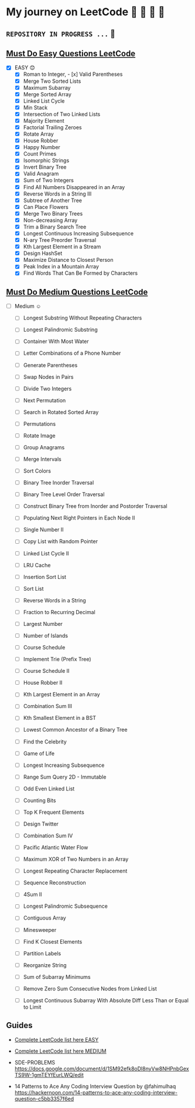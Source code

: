 # My journey on LeetCode :steam_locomotive:  :santa: :christmas_tree: :rabbit2:
 
## `` REPOSITORY IN PROGRESS ... ``  :tractor: 

## [Must Do Easy Questions LeetCode](MUST_do_easy_questions)

- [x] EASY  :blush:
    - [x] Roman to Integer,     - [x] Valid Parentheses
    - [x] Merge Two Sorted Lists
    - [x] Maximum Subarray
    - [x] Merge Sorted Array
    - [x] Linked List Cycle
    - [x] Min Stack
    - [x] Intersection of Two Linked Lists
    - [x] Majority Element
    - [x] Factorial Trailing Zeroes
    - [x] Rotate Array
    - [x] House Robber
    - [x] Happy Number
    - [x] Count Primes
    - [x] Isomorphic Strings
    - [x] Invert Binary Tree
    - [x] Valid Anagram
    - [x] Sum of Two Integers
    - [x] Find All Numbers Disappeared in an Array
    - [x] Reverse Words in a String III
    - [x] Subtree of Another Tree
    - [x] Can Place Flowers
    - [x] Merge Two Binary Trees
    - [x] Non-decreasing Array
    - [x] Trim a Binary Search Tree
    - [x] Longest Continuous Increasing Subsequence
    - [x] N-ary Tree Preorder Traversal
    - [x] Kth Largest Element in a Stream
    - [x] Design HashSet
    - [x] Maximize Distance to Closest Person
    - [x] Peak Index in a Mountain Array
    - [x] Find Words That Can Be Formed by Characters

## [Must Do Medium Questions LeetCode](MUST_do_medium_questions)

- [ ] Medium :relaxed:
    - [ ] Longest Substring Without Repeating Characters
    - [ ] Longest Palindromic Substring
    - [ ] Container With Most Water
    - [ ] Letter Combinations of a Phone Number
    - [ ] Generate Parentheses
    - [ ] Swap Nodes in Pairs
    - [ ] Divide Two Integers
    - [ ] Next Permutation
    - [ ] Search in Rotated Sorted Array
    - [ ] Permutations
    - [ ] Rotate Image
    - [ ] Group Anagrams
    - [ ] Merge Intervals
    - [ ] Sort Colors
    - [ ] Binary Tree Inorder Traversal
    - [ ] Binary Tree Level Order Traversal
    - [ ] Construct Binary Tree from Inorder and Postorder Traversal
    - [ ] Populating Next Right Pointers in Each Node II
    - [ ] Single Number II
    - [ ] Copy List with Random Pointer
    - [ ] Linked List Cycle II
    - [ ] LRU Cache
    - [ ] Insertion Sort List
    - [ ] Sort List
    - [ ] Reverse Words in a String
    - [ ] Fraction to Recurring Decimal
    - [ ] Largest Number
    - [ ] Number of Islands
    - [ ] Course Schedule
    - [ ] Implement Trie (Prefix Tree)
    - [ ] Course Schedule II
    - [ ] House Robber II
    - [ ] Kth Largest Element in an Array
    - [ ] Combination Sum III
    - [ ] Kth Smallest Element in a BST
    - [ ] Lowest Common Ancestor of a Binary Tree
    - [ ] Find the Celebrity
    - [ ] Game of Life
    - [ ] Longest Increasing Subsequence
    - [ ] Range Sum Query 2D - Immutable
    - [ ] Odd Even Linked List
    - [ ] Counting Bits
    - [ ] Top K Frequent Elements
    - [ ] Design Twitter
    - [ ] Combination Sum IV
    - [ ] Pacific Atlantic Water Flow
    - [ ] Maximum XOR of Two Numbers in an Array
    - [ ] Longest Repeating Character Replacement
    - [ ] Sequence Reconstruction
    - [ ] 4Sum II
    - [ ] Longest Palindromic Subsequence
    - [ ] Contiguous Array
    - [ ] Minesweeper
    - [ ] Find K Closest Elements
    - [ ] Partition Labels
    - [ ] Reorganize String
    - [ ] Sum of Subarray Minimums
    - [ ] Remove Zero Sum Consecutive Nodes from Linked List
    - [ ] Longest Continuous Subarray With Absolute Diff Less Than or Equal to Limit



## Guides

- [Complete LeetCode  list here EASY](https://leetcode.com/list/5jvn3kj6)
- [Complete LeetCode list here MEDIUM](https://leetcode.com/list/5jvnq3b2)

- SDE-PROBLEMS
https://docs.google.com/document/d/1SM92efk8oDl8nyVw8NHPnbGexTS9W-1gmTEYfEurLWQ/edit

- 14 Patterns to Ace Any Coding Interview Question by
@fahimulhaq https://hackernoon.com/14-patterns-to-ace-any-coding-interview-question-c5bb3357f6ed